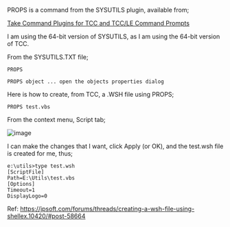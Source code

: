 PROPS is a command from the SYSUTILS plugin, available from;

[Take Command Plugins for TCC and TCC/LE Command Prompts](https://jpsoft.com/all-downloads/plugins-take-command.html)

I am using the 64-bit version of SYSUTILS, as I am using the 64-bit version of TCC.

From the SYSUTILS.TXT file;

```dos
PROPS

PROPS object ... open the objects properties dialog
```
Here is how to create, from TCC, a .WSH file using PROPS;

```dos
PROPS test.vbs
```

From the context menu, Script tab;

![image](https://user-images.githubusercontent.com/58880711/137628293-84906bfd-7345-4f28-8cb9-907ff07b6f4c.png)

I can make the changes that I want, click Apply (or OK), and the test.wsh file is created for me, thus; 

```dos
e:\utils>type test.wsh
[ScriptFile]
Path=E:\Utils\test.vbs
[Options]
Timeout=1
DisplayLogo=0
```

Ref: https://jpsoft.com/forums/threads/creating-a-wsh-file-using-shellex.10420/#post-58664
